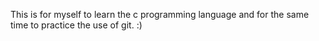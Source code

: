 This is for myself to learn the c programming language 
and for the same time to practice the use of git. :)
